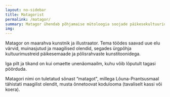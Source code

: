 ```yaml
---
layout: no-sidebar
title: Matagorist
permalink: /matagor/
summary: Matagor ühendab põhjamaise mütoloogia soojade päikesekultuuridega.
img: 
---
```


Matagor on maarahva kunstnik ja illustraator.
Tema töödes saavad uue elu värvid, muinasjutud ja maagilised olendid, 
segades ürgpõhja kultuurimustreid päikesemaade ja põlisrahvaste kunstitoonidega.

Iga pilt ja tikand on kui omaette unenäomaailm, kuhu võib lõputult tagasi pöörduda.

Matagori nimi on tuletatud sõnast “matagot", 
millega Lõuna-Prantsusmaal tähistati maagilist olendit, musta õnnetoovat kodulooma (tavaliselt kassi või koera).
